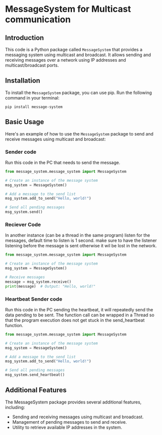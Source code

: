 # MessageSystem for Multicast communication
## Introduction

This code is a Python package called `MessageSystem` that provides a messaging system using multicast and broadcast. It allows sending and receiving messages over a network using IP addresses and multicast/broadcast ports.

## Installation

To install the `MessageSystem` package, you can use pip. Run the following command in your terminal:

```console
pip install message-system
```

## Basic Usage
Here's an example of how to use the `MessageSystem` package to send and receive messages using multicast and 
broadcast:

### Sender code
Run this code in the PC that needs to send the message.

```python
from message_system.message_system import MessageSystem

# Create an instance of the message system
msg_system = MessageSystem()

# Add a message to the send list
msg_system.add_to_send("Hello, world!")

# Send all pending messages
msg_system.send()
```

### Reciever Code
In another instance (can be a thread in the same program) listen for the messages, default time to listen is 1 second. make sure to have  the listener listening before the message is sent otherwise it wil be lost in the network.

```python
from message_system.message_system import MessageSystem

# Create an instance of the message system
msg_system = MessageSystem()

# Receive messages
message = msg_system.receive()
print(message)  # Output: "Hello, world!"

```
### Heartbeat Sender code
Run this code in the PC sending the heartbeat, it will repeatedly send the data pending to be sent.
The function call can be wrapped in a Thread so that the program execution does not get stuck in the send_heartbeat function.

```python
from message_system.message_system import MessageSystem

# Create an instance of the message system
msg_system = MessageSystem()

# Add a message to the send list
msg_system.add_to_send("Hello, world!")

# Send all pending messages
msg_system.send_heartbeat()
```

## Additional Features
The MessageSystem package provides several additional features, including:

- Sending and receiving messages using multicast and broadcast.
- Management of pending messages to send and receive.
- Utility to retrieve available IP addresses in the system.

